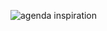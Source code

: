 ![agenda inspiration](https://cdn.dribbble.com/users/953761/screenshots/3020064/agenda_shot_1x.png)
